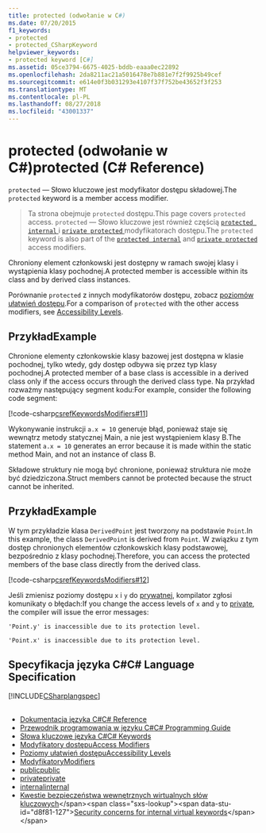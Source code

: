 ```yaml
---
title: protected (odwołanie w C#)
ms.date: 07/20/2015
f1_keywords:
- protected
- protected_CSharpKeyword
helpviewer_keywords:
- protected keyword [C#]
ms.assetid: 05ce3794-6675-4025-bddb-eaaa0ec22892
ms.openlocfilehash: 2da8211ac21a5016478e7b881e7f2f9925b49cef
ms.sourcegitcommit: e614e0f3b031293e4107f37f752be43652f3f253
ms.translationtype: MT
ms.contentlocale: pl-PL
ms.lasthandoff: 08/27/2018
ms.locfileid: "43001337"
---
```

# <a name="protected-c-reference"></a><span data-ttu-id="d8f81-102">protected (odwołanie w C#)</span><span class="sxs-lookup"><span data-stu-id="d8f81-102">protected (C# Reference)</span></span>
<span data-ttu-id="d8f81-103">`protected` — Słowo kluczowe jest modyfikator dostępu składowej.</span><span class="sxs-lookup"><span data-stu-id="d8f81-103">The `protected` keyword is a member access modifier.</span></span> 

 > <span data-ttu-id="d8f81-104">Ta strona obejmuje `protected` dostępu.</span><span class="sxs-lookup"><span data-stu-id="d8f81-104">This page covers `protected` access.</span></span> <span data-ttu-id="d8f81-105">`protected` — Słowo kluczowe jest również częścią [ `protected internal` ](./protected-internal.md) i [ `private protected` ](./private-protected.md) modyfikatorach dostępu.</span><span class="sxs-lookup"><span data-stu-id="d8f81-105">The `protected` keyword is also part of the [`protected internal`](./protected-internal.md) and [`private protected`](./private-protected.md) access modifiers.</span></span> 

<span data-ttu-id="d8f81-106">Chroniony element członkowski jest dostępny w ramach swojej klasy i wystąpienia klasy pochodnej.</span><span class="sxs-lookup"><span data-stu-id="d8f81-106">A protected member is accessible within its class and by derived class instances.</span></span> 

<span data-ttu-id="d8f81-107">Porównanie `protected` z innych modyfikatorów dostępu, zobacz [poziomów ułatwień dostępu](../../../csharp/language-reference/keywords/accessibility-levels.md).</span><span class="sxs-lookup"><span data-stu-id="d8f81-107">For a comparison of `protected` with the other access modifiers, see [Accessibility Levels](../../../csharp/language-reference/keywords/accessibility-levels.md).</span></span> 
  
## <a name="example"></a><span data-ttu-id="d8f81-108">Przykład</span><span class="sxs-lookup"><span data-stu-id="d8f81-108">Example</span></span>  
 <span data-ttu-id="d8f81-109">Chronione elementy członkowskie klasy bazowej jest dostępna w klasie pochodnej, tylko wtedy, gdy dostęp odbywa się przez typ klasy pochodnej.</span><span class="sxs-lookup"><span data-stu-id="d8f81-109">A protected member of a base class is accessible in a derived class only if the access occurs through the derived class type.</span></span> <span data-ttu-id="d8f81-110">Na przykład rozważmy następujący segment kodu:</span><span class="sxs-lookup"><span data-stu-id="d8f81-110">For example, consider the following code segment:</span></span>  
  
 [!code-csharp[csrefKeywordsModifiers#11](../../../csharp/language-reference/keywords/codesnippet/CSharp/protected_1.cs)]  
  
 <span data-ttu-id="d8f81-111">Wykonywanie instrukcji `a.x = 10` generuje błąd, ponieważ staje się wewnątrz metody statycznej Main, a nie jest wystąpieniem klasy B.</span><span class="sxs-lookup"><span data-stu-id="d8f81-111">The statement `a.x = 10` generates an error because it is made within the static method Main, and not an instance of class B.</span></span>  
  
 <span data-ttu-id="d8f81-112">Składowe struktury nie mogą być chronione, ponieważ struktura nie może być dziedziczona.</span><span class="sxs-lookup"><span data-stu-id="d8f81-112">Struct members cannot be protected because the struct cannot be inherited.</span></span>  
  
## <a name="example"></a><span data-ttu-id="d8f81-113">Przykład</span><span class="sxs-lookup"><span data-stu-id="d8f81-113">Example</span></span>  
 <span data-ttu-id="d8f81-114">W tym przykładzie klasa `DerivedPoint` jest tworzony na podstawie `Point`.</span><span class="sxs-lookup"><span data-stu-id="d8f81-114">In this example, the class `DerivedPoint` is derived from `Point`.</span></span> <span data-ttu-id="d8f81-115">W związku z tym dostęp chronionych elementów członkowskich klasy podstawowej, bezpośrednio z klasy pochodnej.</span><span class="sxs-lookup"><span data-stu-id="d8f81-115">Therefore, you can access the protected members of the base class directly from the derived class.</span></span>  
  
 [!code-csharp[csrefKeywordsModifiers#12](../../../csharp/language-reference/keywords/codesnippet/CSharp/protected_2.cs)]  
  
 <span data-ttu-id="d8f81-116">Jeśli zmienisz poziomy dostępu `x` i `y` do [prywatnej](../../../csharp/language-reference/keywords/private.md), kompilator zgłosi komunikaty o błędach:</span><span class="sxs-lookup"><span data-stu-id="d8f81-116">If you change the access levels of `x` and `y` to [private](../../../csharp/language-reference/keywords/private.md), the compiler will issue the error messages:</span></span>  
  
 `'Point.y' is inaccessible due to its protection level.`  
  
 `'Point.x' is inaccessible due to its protection level.`  
  
## <a name="c-language-specification"></a><span data-ttu-id="d8f81-117">Specyfikacja języka C#</span><span class="sxs-lookup"><span data-stu-id="d8f81-117">C# Language Specification</span></span>  
 [!INCLUDE[CSharplangspec](~/includes/csharplangspec-md.md)]  
  
## 

- [<span data-ttu-id="d8f81-118">Dokumentacja języka C#</span><span class="sxs-lookup"><span data-stu-id="d8f81-118">C# Reference</span></span>](../../../csharp/language-reference/index.md)  
- [<span data-ttu-id="d8f81-119">Przewodnik programowania w języku C#</span><span class="sxs-lookup"><span data-stu-id="d8f81-119">C# Programming Guide</span></span>](../../../csharp/programming-guide/index.md)  
- [<span data-ttu-id="d8f81-120">Słowa kluczowe języka C#</span><span class="sxs-lookup"><span data-stu-id="d8f81-120">C# Keywords</span></span>](../../../csharp/language-reference/keywords/index.md)  
- [<span data-ttu-id="d8f81-121">Modyfikatory dostępu</span><span class="sxs-lookup"><span data-stu-id="d8f81-121">Access Modifiers</span></span>](../../../csharp/language-reference/keywords/access-modifiers.md)  
- [<span data-ttu-id="d8f81-122">Poziomy ułatwień dostępu</span><span class="sxs-lookup"><span data-stu-id="d8f81-122">Accessibility Levels</span></span>](../../../csharp/language-reference/keywords/accessibility-levels.md)  
- [<span data-ttu-id="d8f81-123">Modyfikatory</span><span class="sxs-lookup"><span data-stu-id="d8f81-123">Modifiers</span></span>](../../../csharp/language-reference/keywords/modifiers.md)  
- [<span data-ttu-id="d8f81-124">public</span><span class="sxs-lookup"><span data-stu-id="d8f81-124">public</span></span>](../../../csharp/language-reference/keywords/public.md)  
- [<span data-ttu-id="d8f81-125">private</span><span class="sxs-lookup"><span data-stu-id="d8f81-125">private</span></span>](../../../csharp/language-reference/keywords/private.md)  
- [<span data-ttu-id="d8f81-126">internal</span><span class="sxs-lookup"><span data-stu-id="d8f81-126">internal</span></span>](../../../csharp/language-reference/keywords/internal.md)  
- <span data-ttu-id="d8f81-127">[Kwestie bezpieczeństwa wewnętrznych wirtualnych słów kluczowych](https://msdn.microsoft.com/library/heyd8kky(v=vs.110))</span><span class="sxs-lookup"><span data-stu-id="d8f81-127">[Security concerns for internal virtual keywords](https://msdn.microsoft.com/library/heyd8kky(v=vs.110))</span></span>